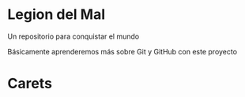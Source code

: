 # Legion del Mal
Un repositorio para conquistar el mundo

Básicamente aprenderemos más sobre Git y GitHub con este proyecto

# Carets